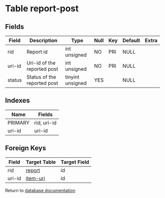 Table report-post
===========



Fields
------

| Field  | Description                 | Type             | Null | Key | Default | Extra |
| ------ | --------------------------- | ---------------- | ---- | --- | ------- | ----- |
| rid    | Report id                   | int unsigned     | NO   | PRI | NULL    |       |
| uri-id | Uri-id of the reported post | int unsigned     | NO   | PRI | NULL    |       |
| status | Status of the reported post | tinyint unsigned | YES  |     | NULL    |       |

Indexes
------------

| Name    | Fields      |
| ------- | ----------- |
| PRIMARY | rid, uri-id |
| uri-id  | uri-id      |

Foreign Keys
------------

| Field | Target Table | Target Field |
|-------|--------------|--------------|
| rid | [report](help/database/db_report) | id |
| uri-id | [item-uri](help/database/db_item-uri) | id |

Return to [database documentation](help/database)

